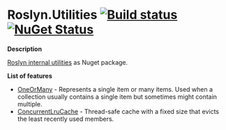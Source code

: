 # Roslyn.Utilities [![Build status](https://ci.appveyor.com/api/projects/status/n9kt9gou453uk3iw/branch/master?svg=true)](https://ci.appveyor.com/project/IgorFesenko/roslyn-utilities/branch/master) [![NuGet Status](https://img.shields.io/nuget/v/Roslyn.Utilities.svg?style=flat)](https://www.nuget.org/packages/Roslyn.Utilities/)

**Description**

[Roslyn internal utilities](https://github.com/dotnet/roslyn/tree/master/src/Compilers/Core/Portable/InternalUtilities) as Nuget package.

**List of features**
* [OneOrMany](https://github.com/dotnet/roslyn/blob/master/src/Compilers/Core/Portable/InternalUtilities/OneOrMany.cs) - Represents a single item or many items. Used when a collection usually contains a single item but sometimes might contain multiple.
* [ConcurrentLruCache](https://github.com/dotnet/roslyn/blob/master/src/Compilers/Core/Portable/InternalUtilities/ConcurrentLruCache.cs) - Thread-safe cache with a fixed size that evicts the least recently used members.
